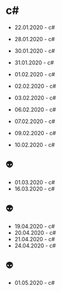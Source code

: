 # c#
- 22.01.2020 - c#
- 28.01.2020 - c#
- 30.01.2020 - c#
- 31.01.2020 - c#

- 01.02.2020 - c#
- 02.02.2020 - c#
- 03.02.2020 - c#
- 06.02.2020 - c#
- 07.02.2020 - c#
- 09.02.2020 - c#
- 10.02.2020 - c#

 :alien:
---

- 01.03.2020 - c#
- 16.03.2020 - c#

 :alien:
---

- 19.04.2020 - c#
- 20.04.2020 - c#
- 21.04.2020 - c#
- 24.04.2020 - c#

 :alien:
---
- 01.05.2020 - c#